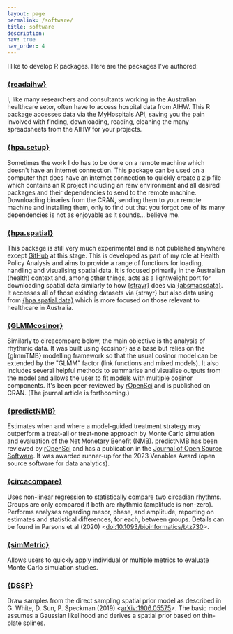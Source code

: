 ```yaml
---
layout: page
permalink: /software/
title: software
description: 
nav: true
nav_order: 4
---
```


I like to develop R packages. Here are the packages I've authored:

### [{readaihw}](https://github.com/RWParsons/readaihw)

I, like many researchers and consultants working in the Australian healthcare setor, often have to access hospital data from AIHW. This R package accesses data via the MyHospitals API, saving you the pain involved with finding, downloading, reading, cleaning the many spreadsheets from the AIHW for your projects.

### [{hpa.setup}](https://github.com/healthpolicyanalysis/hpa.setup)

Sometimes the work I do has to be done on a remote machine which doesn't have an internet connection. This package can be used on a computer that does have an internet connection to quickly create a zip file which contains an R project including an renv environment and all desired packages and their dependencies to send to the remote machine. Downloading binaries from the CRAN, sending them to your remote machine and installing them, only to find out that you forgot one of its many dependencies is not as enjoyable as it sounds... believe me.

### [{hpa.spatial}](https://healthpolicyanalysis.github.io/hpa.spatial)

This package is still very much experimental and is not published anywhere except [GitHub](https://github.com/healthpolicyanalysis/hpa.spatial) at this stage. This is developed as part of my role at Health Policy Analysis and aims to provide a range of functions for loading, handling and visualising spatial data. It is focused primarily in the Australian (health) context and, among other things, acts as a lightweight port for downloading spatial data similarly to how [{strayr}](https://runapp-aus.github.io/strayr/) does via [{absmapsdata}](https://github.com/wfmackey/absmapsdata). It accesses all of those existing datasets via {strayr} but also data using from [{hpa.spatial.data}](https://github.com/healthpolicyanalysis/hpa.spatial.data) which is more focused on those relevant to healthcare in Australia.

### [{GLMMcosinor}](https://docs.ropensci.org/GLMMcosinor/)

Similarly to circacompare below, the main objective is the analysis of rhythmic data. It was built using {cosinor} as a base but relies on the {glmmTMB} modelling framework so that the usual cosinor model can be extended by the "GLMM" factor (link functions and mixed models). It also includes several helpful methods to summarise and visualise outputs from the model and allows the user to fit models with multiple cosinor components. It's been peer-reviewed by [rOpenSci](https://docs.ropensci.org/GLMMcosinor/) and is published on CRAN. (The journal article is forthcoming.)

### [{predictNMB}](https://docs.ropensci.org/predictNMB/)

Estimates when and where a model-guided treatment strategy may outperform a treat-all or treat-none approach by Monte Carlo simulation and evaluation of the Net Monetary Benefit (NMB). predictNMB has been reviewed by [rOpenSci](https://docs.ropensci.org/predictNMB/) and has a publication in the [Journal of Open Source Software](https://doi.org/10.21105/joss.05328). It was awarded runner-up for the 2023 Venables Award (open source software for data analytics).

### [{circacompare}](https://cran.r-project.org/web/packages/circacompare/index.html)

Uses non-linear regression to statistically compare two circadian rhythms. Groups are only compared if both are rhythmic (amplitude is non-zero). Performs analyses regarding mesor, phase, and amplitude, reporting on estimates and statistical differences, for each, between groups. Details can be found in Parsons et al (2020) <[doi:10.1093/bioinformatics/btz730](https://doi.org/10.1093/bioinformatics/btz730)>.

### [{simMetric}](https://cran.r-project.org/web/packages/simMetric/index.html)

Allows users to quickly apply individual or multiple metrics to evaluate Monte Carlo simulation studies.

### [{DSSP}](https://cran.r-project.org/web/packages/DSSP/index.html)

Draw samples from the direct sampling spatial prior model as described in G. White, D. Sun, P. Speckman (2019) <[arXiv:1906.05575](https://arxiv.org/abs/1906.05575)>. The basic model assumes a Gaussian likelihood and derives a spatial prior based on thin-plate splines.
